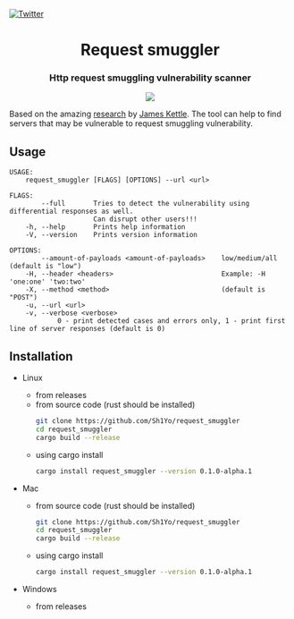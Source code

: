 [![Twitter](https://img.shields.io/twitter/follow/sh1yo_.svg?logo=twitter)](https://twitter.com/sh1yo_)

<h1 align="center">Request smuggler</h1>
<h3 align="center">Http request smuggling vulnerability scanner</h3>
<p align="center">
<img src=https://user-images.githubusercontent.com/54232788/126177471-151fade2-f7bb-4852-a106-59f35fe2b560.png>
</p>

Based on the amazing [research](https://portswigger.net/research/http-desync-attacks-request-smuggling-reborn) by [James Kettle](https://twitter.com/albinowax).
The tool can help to find servers that may be vulnerable to request smuggling vulnerability.

## Usage

```
USAGE:
    request_smuggler [FLAGS] [OPTIONS] --url <url>

FLAGS:
        --full       Tries to detect the vulnerability using differential responses as well.
                     Can disrupt other users!!!
    -h, --help       Prints help information
    -V, --version    Prints version information

OPTIONS:
        --amount-of-payloads <amount-of-payloads>    low/medium/all (default is "low")
    -H, --header <headers>                           Example: -H 'one:one' 'two:two'
    -X, --method <method>                            (default is "POST")
    -u, --url <url>
    -v, --verbose <verbose>
            0 - print detected cases and errors only, 1 - print first line of server responses (default is 0)
```

## Installation
- Linux
    - from releases
    - from source code (rust should be installed)
        ```bash
        git clone https://github.com/Sh1Yo/request_smuggler
        cd request_smuggler
        cargo build --release
        ```
    - using cargo install
        ```bash
        cargo install request_smuggler --version 0.1.0-alpha.1
        ```
- Mac
    - from source code (rust should be installed)
        ```bash
        git clone https://github.com/Sh1Yo/request_smuggler
        cd request_smuggler
        cargo build --release
        ```
    - using cargo install
        ```bash
        cargo install request_smuggler --version 0.1.0-alpha.1
        ```

- Windows
    - from releases